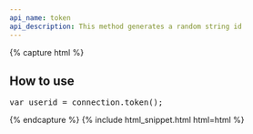 ```yaml
---
api_name: token
api_description: This method generates a random string id
---
```


{% capture html %}

<section>
    <h2>How to use</h2>
    <pre>
var userid = connection.token();
</pre>
</section>

{% endcapture %}
{% include html_snippet.html html=html %}
